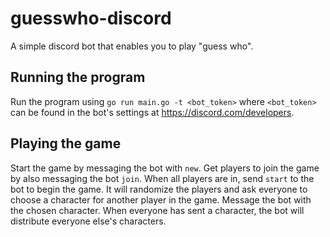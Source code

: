 # guesswho-discord

A simple discord bot that enables you to play "guess who".

## Running the program

Run the program using `go run main.go -t <bot_token>` where `<bot_token>` can be found in the bot's settings at https://discord.com/developers.

## Playing the game

Start the game by messaging the bot with `new`. Get players to join the game by also messaging the bot `join`. When all players are in, send `start` to the bot to begin the game. It will randomize the players and ask everyone to choose a character for another player in the game. Message the bot with the chosen character. When everyone has sent a character, the bot will distribute everyone else's characters.
